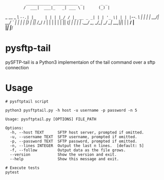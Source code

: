              ___________ ___________ _        _ _ 
            /  ___|  ___|_   _| ___ \ |      (_) |
 _ __  _   _\ `--.| |_    | | | |_/ / |_ __ _ _| |
| '_ \| | | |`--. \  _|   | | |  __/| __/ _` | | |
| |_) | |_| /\__/ / |     | | | |   | || (_| | | |
| .__/ \__, \____/\_|     \_/ \_|    \__\__,_|_|_|
| |     __/ |                                     
|_|    |___/                                      

# pysftp-tail
pySFTP-tail is a Python3 implementaion of the tail command over a sftp connection

# Usage

```
# pysftptail script

python3 pysftptail.py -h host -u username -p password -n 5

Usage: pysftptail.py [OPTIONS] FILE_PATH

Options:
  -h, --host TEXT      SFTP host server, prompted if omitted.
  -u, --username TEXT  SFTP username, prompted if omitted.
  -p, --password TEXT  SFTP password, prompted if omitted.
  -n, --lines INTEGER  Output the last n lines.  [default: 5]
  -f, --follow         Output data as the file grows.
  --version            Show the version and exit.
  --help               Show this message and exit.

# Execute tests
pytest

```
